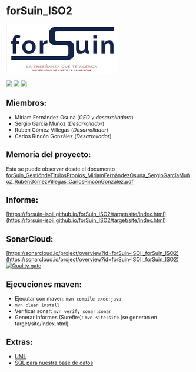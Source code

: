 # forSuin_ISO2
<img src="extras/logo_forSuin.png" alt="drawing" width="300"/>   
<p float="left">
<img src="https://img.shields.io/badge/Desarrollo%20con%20calidad-%F0%9F%91%8D-green.svg"/> <img src="https://img.shields.io/badge/Desarrollo%20mantenible-%F0%9F%91%8D-green.svg"/> <img src="https://img.shields.io/badge/UCLM-Ready-red.svg"/>
</p>

## Miembros:
- Miriam Fernández Osuna (*CEO y desarrolladora*)
- Sergio García Muñoz (*Desarrollador*)
- Rubén Gómez Villegas (*Desarrollador*)
- Carlos Rincón González (*Desarrollador*)

## Memoria del proyecto:
Ésta se puede observar desde el documento [forSuin_GestióndeTitulosPropios_MiriamFernándezOsuna_SergioGarcíaMuñoz_RubénGómezVillegas_CarlosRincónGonzález.pdf](extras/forSuin_GestióndeTitulosPropios_MiriamFernándezOsuna_SergioGarcíaMuñoz_RubénGómezVillegas_CarlosRincónGonzález.pdf)

## Informe:
[https://forsuin-isoii.github.io/forSuin_ISO2/target/site/index.html](https://forsuin-isoii.github.io/forSuin_ISO2/target/site/index.html)

## SonarCloud:
[https://sonarcloud.io/project/overview?id=forSuin-ISOII_forSuin_ISO2](https://sonarcloud.io/project/overview?id=forSuin-ISOII_forSuin_ISO2)   
[![Quality gate](https://sonarcloud.io/api/project_badges/quality_gate?project=forSuin-ISOII_forSuin_ISO2)](https://sonarcloud.io/summary/new_code?id=forSuin-ISOII_forSuin_ISO2)

## Ejecuciones maven:
- Ejecutar con maven: `mvn compile exec:java`
- `mvn clean install`
- Verificar sonar: `mvn verify sonar:sonar`
- Generar informes (Surefire): `mvn site:site` (se generan en target/site/index.html)

## Extras:
- [UML](extras/TitulosPropiosUCLM2022_v2.vpp)
- [SQL para nuestra base de datos](extras/forsuin.sql)
